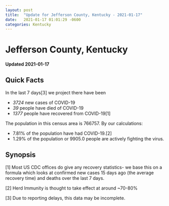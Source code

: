 ```yaml
---
layout: post
title:  "Update for Jefferson County, Kentucky - 2021-01-17"
date:   2021-01-17 01:01:29 -0600
categories: Kentucky
---
```


# Jefferson County, Kentucky
#### Updated 2021-01-17

## Quick Facts

In the last 7 days[3] we project there have been
- *3724* new cases of COVID-19
- *39* people have died of COVID-19
- *1377* people have recovered from COVID-19[1]

The population in this census area is 766757. By our calculations:
- 7.81% of the population have had COVID-19.[2]
- 1.29% of the population or 9905.0 people are actively fighting the virus.

## Synopsis




[1] Most US CDC offices do give any recovery statistics- we base this on a formula which looks at confirmed new cases
15 days ago (the average recovery time) and deaths over the last 7 days.

[2] Herd Immunity is thought to take effect at around ~70-80%

[3] Due to reporting delays, this data may be incomplete.
 
    